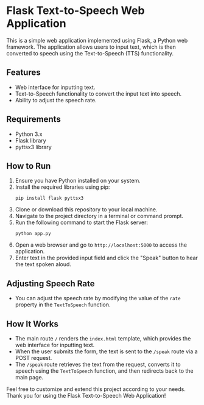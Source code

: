 # Flask Text-to-Speech Web Application

This is a simple web application implemented using Flask, a Python web framework. The application allows users to input text, which is then converted to speech using the Text-to-Speech (TTS) functionality.

## Features
- Web interface for inputting text.
- Text-to-Speech functionality to convert the input text into speech.
- Ability to adjust the speech rate.

## Requirements
- Python 3.x
- Flask library
- pyttsx3 library

## How to Run
1. Ensure you have Python installed on your system.
2. Install the required libraries using pip:
   ```
   pip install flask pyttsx3
   ```
3. Clone or download this repository to your local machine.
4. Navigate to the project directory in a terminal or command prompt.
5. Run the following command to start the Flask server:
   ```
   python app.py
   ```
6. Open a web browser and go to `http://localhost:5000` to access the application.
7. Enter text in the provided input field and click the "Speak" button to hear the text spoken aloud.

## Adjusting Speech Rate
- You can adjust the speech rate by modifying the value of the `rate` property in the `TextToSpeech` function.

## How It Works
- The main route `/` renders the `index.html` template, which provides the web interface for inputting text.
- When the user submits the form, the text is sent to the `/speak` route via a POST request.
- The `/speak` route retrieves the text from the request, converts it to speech using the `TextToSpeech` function, and then redirects back to the main page.

Feel free to customize and extend this project according to your needs. Thank you for using the Flask Text-to-Speech Web Application!